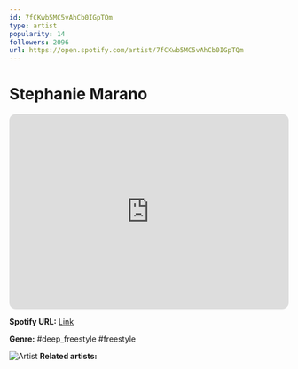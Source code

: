 ```yaml
---
id: 7fCKwb5MC5vAhCb0IGpTQm
type: artist
popularity: 14
followers: 2096
url: https://open.spotify.com/artist/7fCKwb5MC5vAhCb0IGpTQm
---
```

# Stephanie Marano

<iframe style="border-radius:12px" src="https://open.spotify.com/embed/artist/7fCKwb5MC5vAhCb0IGpTQm" width="100%" height="352" frameBorder="0" allowfullscreen="" allow="autoplay; clipboard-write; encrypted-media; fullscreen; picture-in-picture" loading="lazy"></iframe>

**Spotify URL:** [Link](https://open.spotify.com/artist/7fCKwb5MC5vAhCb0IGpTQm)

**Genre:**  #deep_freestyle #freestyle

![Artist](https://i.scdn.co/image/ab67616d0000b273741b2378244bd5018cac6df6)
**Related artists:**

